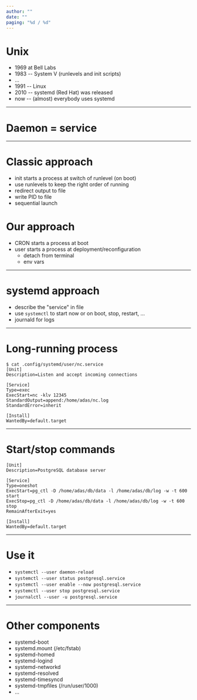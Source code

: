 ```yaml
---
author: ""
date: ""
paging: "%d / %d"
---
```

# Unix

* 1969 at Bell Labs
* 1983 -- System V (runlevels and init scripts)
* ...
* 1991 -- Linux
* 2010 -- systemd (Red Hat) was released
* now -- (almost) everybody uses systemd

---

# Daemon = service

---

# Classic approach

* init starts a process at switch of runlevel (on boot)
* use runlevels to keep the right order of running
* redirect output to file
* write PID to file
* sequential launch

# Our approach

* CRON starts a process at boot
* user starts a process at deployment/reconfiguration
  * detach from terminal
  * env vars

---

# systemd approach

* describe the "service" in file
* use `systemctl` to start now or on boot, stop, restart, ...
* journald for logs

---

# Long-running process

```
$ cat .config/systemd/user/nc.service 
[Unit]
Description=Listen and accept incoming connections

[Service]
Type=exec
ExecStart=nc -klv 12345
StandardOutput=append:/home/adas/nc.log
StandardError=inherit

[Install]
WantedBy=default.target
```

---

# Start/stop commands

```
[Unit]
Description=PostgreSQL database server

[Service]
Type=oneshot
ExecStart=pg_ctl -D /home/adas/db/data -l /home/adas/db/log -w -t 600 start
ExecStop=pg_ctl -D /home/adas/db/data -l /home/adas/db/log -w -t 600 stop
RemainAfterExit=yes

[Install]
WantedBy=default.target
```

---

# Use it

* `systemctl --user daemon-reload`
* `systemctl --user status postgresql.service`
* `systemctl --user enable --now postgresql.service`
* `systemctl --user stop postgresql.service`
* `journalctl --user -u postgresql.service`

---

# Other components

* systemd-boot
* systemd.mount (/etc/fstab)
* systemd-homed
* systemd-logind
* systemd-networkd
* systemd-resolved
* systemd-timesyncd
* systemd-tmpfiles (/run/user/1000)
* ...
